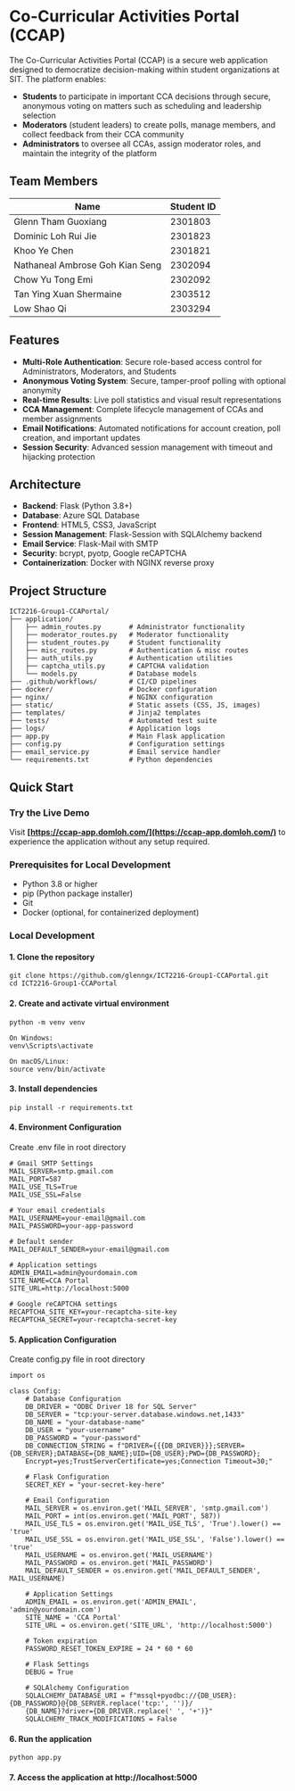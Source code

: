 # Co-Curricular Activities Portal (CCAP)
The Co-Curricular Activities Portal (CCAP) is a secure web application designed to democratize decision-making within student organizations at SIT. The platform enables:

- **Students** to participate in important CCA decisions through secure, anonymous voting on matters such as scheduling and leadership selection
- **Moderators** (student leaders) to create polls, manage members, and collect feedback from their CCA community
- **Administrators** to oversee all CCAs, assign moderator roles, and maintain the integrity of the platform

## Team Members
| Name  | Student ID |
| ------------- | ------------- |
| Glenn Tham Guoxiang | 2301803  |
| Dominic Loh Rui Jie  | 2301823  |
| Khoo Ye Chen | 2301821  |
| Nathaneal Ambrose Goh Kian Seng  | 2302094  |
| Chow Yu Tong Emi | 2302092  |
| Tan Ying Xuan Shermaine  | 2303512  |
| Low Shao Qi  | 2303294  |

## Features
- **Multi-Role Authentication**: Secure role-based access control for Administrators, Moderators, and Students  
- **Anonymous Voting System**: Secure, tamper-proof polling with optional anonymity  
- **Real-time Results**: Live poll statistics and visual result representations  
- **CCA Management**: Complete lifecycle management of CCAs and member assignments  
- **Email Notifications**: Automated notifications for account creation, poll creation, and important updates  
- **Session Security**: Advanced session management with timeout and hijacking protection

## Architecture
- **Backend**: Flask (Python 3.8+)
- **Database**: Azure SQL Database
- **Frontend**: HTML5, CSS3, JavaScript
- **Session Management**: Flask-Session with SQLAlchemy backend
- **Email Service**: Flask-Mail with SMTP
- **Security**: bcrypt, pyotp, Google reCAPTCHA
- **Containerization**: Docker with NGINX reverse proxy

## Project Structure
```
ICT2216-Group1-CCAPortal/
├── application/           
│   ├── admin_routes.py       # Administrator functionality
│   ├── moderator_routes.py   # Moderator functionality
│   ├── student_routes.py     # Student functionality
│   ├── misc_routes.py        # Authentication & misc routes
│   ├── auth_utils.py         # Authentication utilities
│   ├── captcha_utils.py      # CAPTCHA validation
│   └── models.py             # Database models
├── .github/workflows/        # CI/CD pipelines
├── docker/                   # Docker configuration
├── nginx/                    # NGINX configuration
├── static/                   # Static assets (CSS, JS, images)
├── templates/                # Jinja2 templates
├── tests/                    # Automated test suite
├── logs/                     # Application logs
├── app.py                    # Main Flask application
├── config.py                 # Configuration settings
├── email_service.py          # Email service handler
└── requirements.txt          # Python dependencies
```

## Quick Start

### Try the Live Demo
Visit **[https://ccap-app.domloh.com/](https://ccap-app.domloh.com/)** to experience the application without any setup required.

### Prerequisites for Local Development
- Python 3.8 or higher
- pip (Python package installer)
- Git
- Docker (optional, for containerized deployment)

### Local Development

#### 1. Clone the repository
   ```
   git clone https://github.com/glenngx/ICT2216-Group1-CCAPortal.git
   cd ICT2216-Group1-CCAPortal
   ```
   
#### 2. Create and activate virtual environment
   ```
   python -m venv venv
   
   On Windows:
   venv\Scripts\activate
   
   On macOS/Linux:
   source venv/bin/activate
   ```
   
#### 3. Install dependencies
   ```
   pip install -r requirements.txt
   ```

#### 4. Environment Configuration
   Create .env file in root directory
   ```
   # Gmail SMTP Settings
   MAIL_SERVER=smtp.gmail.com
   MAIL_PORT=587
   MAIL_USE_TLS=True
   MAIL_USE_SSL=False
   
   # Your email credentials
   MAIL_USERNAME=your-email@gmail.com
   MAIL_PASSWORD=your-app-password
   
   # Default sender
   MAIL_DEFAULT_SENDER=your-email@gmail.com
   
   # Application settings
   ADMIN_EMAIL=admin@yourdomain.com
   SITE_NAME=CCA Portal
   SITE_URL=http://localhost:5000
   
   # Google reCAPTCHA settings
   RECAPTCHA_SITE_KEY=your-recaptcha-site-key
   RECAPTCHA_SECRET=your-recaptcha-secret-key
   ```
   
#### 5. Application Configuration
   Create config.py file in root directory
   ```
   import os
   
   class Config:
       # Database Configuration
       DB_DRIVER = "ODBC Driver 18 for SQL Server"
       DB_SERVER = "tcp:your-server.database.windows.net,1433"  
       DB_NAME = "your-database-name"                          
       DB_USER = "your-username"                            
       DB_PASSWORD = "your-password"
       DB_CONNECTION_STRING = f"DRIVER={{{DB_DRIVER}}};SERVER={DB_SERVER};DATABASE={DB_NAME};UID={DB_USER};PWD={DB_PASSWORD};
       Encrypt=yes;TrustServerCertificate=yes;Connection Timeout=30;"
       
       # Flask Configuration
       SECRET_KEY = "your-secret-key-here"
       
       # Email Configuration 
       MAIL_SERVER = os.environ.get('MAIL_SERVER', 'smtp.gmail.com')
       MAIL_PORT = int(os.environ.get('MAIL_PORT', 587))
       MAIL_USE_TLS = os.environ.get('MAIL_USE_TLS', 'True').lower() == 'true'
       MAIL_USE_SSL = os.environ.get('MAIL_USE_SSL', 'False').lower() == 'true'
       MAIL_USERNAME = os.environ.get('MAIL_USERNAME')
       MAIL_PASSWORD = os.environ.get('MAIL_PASSWORD')
       MAIL_DEFAULT_SENDER = os.environ.get('MAIL_DEFAULT_SENDER', MAIL_USERNAME)
       
       # Application Settings
       ADMIN_EMAIL = os.environ.get('ADMIN_EMAIL', 'admin@yourdomain.com')
       SITE_NAME = 'CCA Portal'
       SITE_URL = os.environ.get('SITE_URL', 'http://localhost:5000')
       
       # Token expiration
       PASSWORD_RESET_TOKEN_EXPIRE = 24 * 60 * 60
       
       # Flask Settings
       DEBUG = True  
       
       # SQLAlchemy Configuration
       SQLALCHEMY_DATABASE_URI = f"mssql+pyodbc://{DB_USER}:{DB_PASSWORD}@{DB_SERVER.replace('tcp:', '')}/
       {DB_NAME}?driver={DB_DRIVER.replace(' ', '+')}"
       SQLALCHEMY_TRACK_MODIFICATIONS = False
   ```
   
#### 6. Run the application
   ```
   python app.py
   ```

#### 7. Access the application at http://localhost:5000
